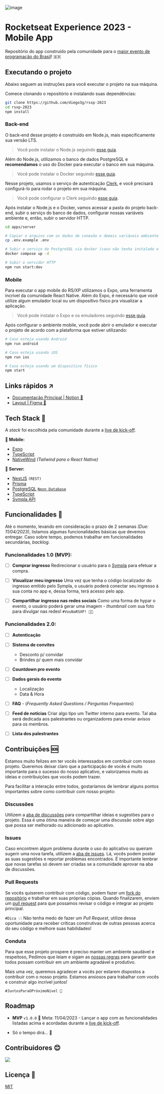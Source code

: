 ![image](https://user-images.githubusercontent.com/50504050/228393842-d5ebe930-d3ae-4fc8-a18a-f1d91a2b98e2.png)

# Rocketseat Experience 2023 - Mobile App

Repositório do app construído pela comunidade para o [maior evento de programação do Brasil](https://www.rocketseat.com.br/eventos/rsxp)! :brazil:

## Executando o projeto

Abaixo seguem as instruções para você executar o projeto na sua máquina.

Comece clonando o repositório e instalando suas dependências:

```sh
git clone https://github.com/diego3g/rsxp-2023
cd rsxp-2023
npm install
```

### Back-end

O back-end desse projeto é construído em Node.js, mais especificamente sua versão LTS.

> Você pode instalar o Node.js seguindo [esse guia](https://efficient-sloth-d85.notion.site/Instalando-o-Node-js-d40fdabe8f0a491eb33b85da93d90a2f).

Além do Node.js, utilizamos o banco de dados PostgreSQL e **recomendamos** o uso do Docker para executar o banco em sua máquina.

> Você pode instalar o Docker seguindo [esse guia](https://efficient-sloth-d85.notion.site/Instalando-o-Docker-6290d9994b0b4555a153576a1d97bee2).

Nesse projeto, usamos o serviço de autenticação [Clerk](https://clerk.com/), e você precisará configurá-lo para rodar o projeto em sua máquina.

> Você pode configurar o Clerk seguindo [esse guia](./docs/getting-started-with-clerk.md).

Após instalar o Node.js e o Docker, vamos acessar a pasta do projeto back-end, subir o serviço do banco de dados, configurar nossas variáveis ambiente e, então, subir o servidor HTTP.

```sh
cd apps/server

# Copiar o arquivo com os dados de conexão e demais variáveis ambiente
cp .env.example .env

# Subir o serviço do PostgreSQL via docker (caso não tenha instalado o PostgreSQL em seu computador)
docker compose up -d

# Subir o servidor HTTP
npm run start:dev
```

### Mobile

Para executar o app mobile do RS/XP utilizamos o Expo, uma ferramenta incrível da comunidade React Native. Além do Expo, é necessário que você utilize algum emulador local ou um dispositivo físico pra visualizar a aplicação.

> Você pode instalar o Expo e os emuladores seguindo [esse guia](https://react-native.rocketseat.dev/).

Após configurar o ambiente mobile, você pode abrir o emulador e executar o projeto de acordo com a plataforma que estiver utilizando:

```sh
# Caso esteja usando Android
npm run android

# Caso esteja usando iOS
npm run ios

# Caso esteja usando um dispositivo físico
npm start
```

## Links rápidos ↗

- [Documentação Principal | Notion 📖](https://rsxp-2023.notion.site/App-Mobile-d98e3a215a604a8192b8aa99d7887708)
- [Layout | Figma 🎨](https://www.figma.com/file/mSZqH7CG5fXBO0jsHMyMts/RS%2FXP-23-App?node-id=0%3A1&t=VZ191dsu8YEtsdFX-1)

## Tech Stack 💜

A _stack_ foi escolhida pela comunidade durante a [live de kick-off](https://www.youtube.com/watch?v=dDO0YKuHABY).

**📱 Mobile:**

- [Expo](https://github.com/expo/expo)
- [TypeScript](https://github.com/microsoft/TypeScript)
- [NativeWind](https://github.com/marklawlor/nativewind) _(Tailwind para o React Native)_

**🏧 Server:**

- [NestJS](https://github.com/nestjs/nest) `(REST)`
- [Prisma](https://github.com/prisma/prisma)
- [PostgreSQL](https://github.com/postgres) [`Neon Database`](http://neon.tech/)
- [TypeScript](https://github.com/microsoft/TypeScript)
- [Sympla API](https://www.sympla.com.br/api-doc/index.html)

## Funcionalidades 🚀

Até o momento, levando em consideração o prazo de 2 semanas _(Due: 11/04/2023)_, listamos algumas funcionalidades básicas que devemos entregar. Caso sobre tempo, podemos trabalhar em funcionalidades secundárias, _backlog_.

### Funcionalidades 1.0 (MVP):

- [ ] **Comprar ingresso**
      Redirecionar o usuário para o [Sympla](https://www.sympla.com.br/) para efetuar a compra.

- [ ] **Visualizar meu ingresso**
      Uma vez que tenha o código localizador do ingresso emitido pelo Sympla, o usuário poderá conectar seu ingresso à sua conta no app e, dessa forma, terá acesso pelo app.

- [ ] **Compartilhar ingresso nas redes sociais**
      Como uma forma de hypar o evento, o usuário poderá gerar uma imagem - _thumbnail_ com sua foto para divulgar nas redes! `#VouNaRSXP! 🚀💜`

### Funcionalidades 2.0:

- [ ] **Autenticação**
- [ ] **Sistema de convites**
  - Desconto p/ convidar
  - Brindes p/ quem mais convidar
- [ ] **Countdown pro evento**
- [ ] **Dados gerais do evento**
  - Localização
  - Data & Hora
- [ ] **FAQ** - (_Frequently Asked Questions / Perguntas Frequentes_)

- [ ] **Feed de notícias**
      Criar algo tipo um Twitter interno para evento. Tal aba será dedicada aos palestrantes ou organizadores para enviar avisos para os membros.

- [ ] **Lista dos palestrantes**

## Contribuições 🆘

Estamos muito felizes em ter vocês interessados em contribuir com nosso projeto. Queremos deixar claro que a participação de vocês é muito importante para o sucesso do nosso aplicativo, e valorizamos muito as ideias e contribuições que vocês podem trazer.

Para facilitar a interação entre todos, gostaríamos de lembrar alguns pontos importantes sobre como contribuir com nosso projeto:

### Discussões

Utilizem a [aba de discussões](https://github.com/diego3g/rsxp-2023/discussions) para compartilhar ideias e sugestões para o projeto. Essa é uma ótima maneira de começar uma discussão sobre algo que possa ser melhorado ou adicionado ao aplicativo.

### Issues

Caso encontrem algum problema durante o uso do aplicativo ou queiram sugerir uma nova tarefa, utilizem a [aba de issues](https://github.com/diego3g/rsxp-2023/issues). Lá, vocês podem postar as suas sugestões e reportar problemas encontrados. É importante lembrar que novas tarefas só devem ser criadas se a comunidade aprovar na aba de discussões.

### Pull Requests

Se vocês quiserem contribuir com código, podem fazer um [fork do repositório](https://github.com/diego3g/rsxp-2023/fork) e trabalhar em suas próprias cópias. Quando finalizarem, enviem um [pull request](https://github.com/diego3g/rsxp-2023/pulls) para que possamos revisar o código e integrar ao projeto principal.

`#Dica 💡`: Não tenha medo de fazer um _Pull Request_, utilize dessa oportunidade para receber críticas construtivas de outras pessoas acerca do seu código e melhore suas habilidades!

### Conduta

Para que esse projeto prospere é preciso manter um ambiente saudável e respeitoso, Pedimos que leiam e sigam as [nossas regras](https://discord.com/channels/327861810768117763/804506874362986507) para garantir que todos possam contribuir em um ambiente agradável e produtivo.

Mais uma vez, queremos agradecer a vocês por estarem dispostos a contribuir com o nosso projeto. Estamos ansiosos para trabalhar com vocês e construir algo incrível juntos!

`#JuntosParaOPróximoNível 🚀`

## Roadmap

- **MVP** `v1.0.0` 📅 Meta: 11/04/2023 - Lançar o app com as funcionalidades listadas acima e acordadas durante a [live de kick-off](https://www.youtube.com/watch?v=dDO0YKuHABY).

- Só o tempo dirá... 👀

## Contribuidores 😊

<a href="https://github.com/diego3g/rsxp-2023/graphs/contributors">
  <img src="https://contrib.rocks/image?repo=diego3g/rsxp-2023" />
</a>

## Licença 📃

[MIT](https://github.com/diego3g/rsxp-2023/blob/main/LICENSE)
